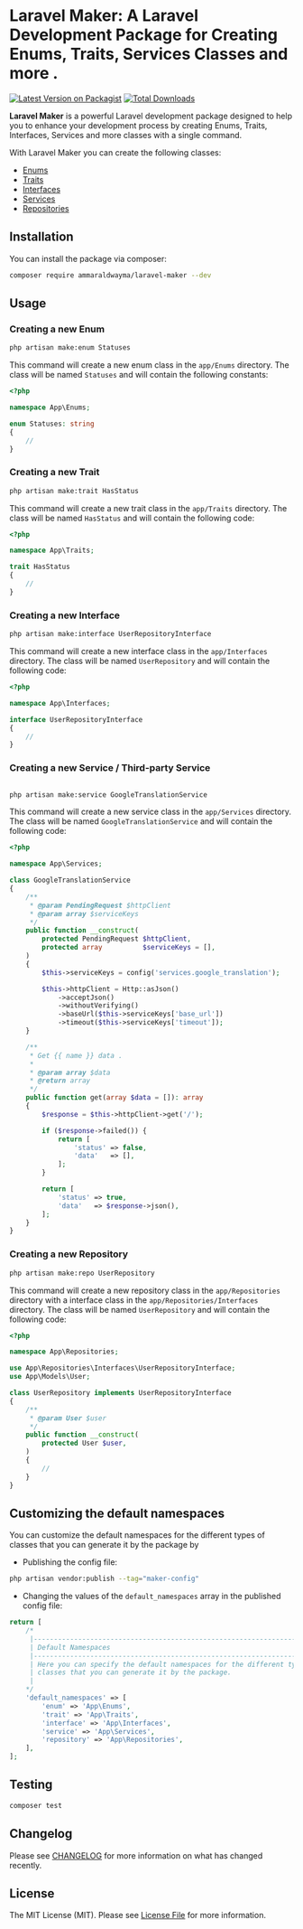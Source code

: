 # Laravel Maker: A Laravel Development Package for Creating Enums, Traits, Services Classes and more .

[![Latest Version on Packagist](https://img.shields.io/packagist/v/ammarnassar/laravel-maker.svg?style=flat-square)](https://packagist.org/packages/ammarnassar/laravel-maker)
[![Total Downloads](https://img.shields.io/packagist/dt/ammarnassar/laravel-maker.svg?style=flat-square)](https://packagist.org/packages/ammarnassar/laravel-maker)

**Laravel Maker** is a powerful Laravel development package designed to help you to enhance your development process by
creating Enums, Traits, Interfaces, Services and more classes with a single command.

With Laravel Maker you can create the following classes:

- [Enums](#creating-a-new-enum)
- [Traits](#creating-a-new-trait)
- [Interfaces](#creating-a-new-interface)
- [Services](#creating-a-new-service--third-party-service)
- [Repositories](#creating-a-new-repository)

## Installation

You can install the package via composer:

```bash
composer require ammaraldwayma/laravel-maker --dev
```

## Usage

### Creating a new Enum

```bash
php artisan make:enum Statuses
```

This command will create a new enum class in the `app/Enums` directory. The class will be named `Statuses` and will
contain the following constants:

```php
<?php

namespace App\Enums;

enum Statuses: string
{
    //
}
```

[//]: # (You can also specify the values of the constants by passing them as arguments to the command:)

[//]: # ()

[//]: # (```bash)

[//]: # (php artisan make:enum Statuses PENDING APPROVED REJECTED)

[//]: # (```)

[//]: # ()

[//]: # (This will create the following enum class:)

[//]: # ()

[//]: # (```php)

[//]: # (<?php)

[//]: # ()

[//]: # (enum Statuses: string)

[//]: # ({)

[//]: # (    case PENDING = 'PENDING';)

[//]: # (    case APPROVED = 'APPROVED';)

[//]: # (    case REJECTED = 'REJECTED';)

[//]: # (})

[//]: # (```)

### Creating a new Trait

```bash
php artisan make:trait HasStatus
```

This command will create a new trait class in the `app/Traits` directory. The class will be named `HasStatus` and will
contain the following code:

```php
<?php

namespace App\Traits;

trait HasStatus
{
    //
}
```

### Creating a new Interface

```bash
php artisan make:interface UserRepositoryInterface
```

This command will create a new interface class in the `app/Interfaces` directory. The class will be
named `UserRepository` and will contain the following code:

```php
<?php

namespace App\Interfaces;

interface UserRepositoryInterface
{
    //
}
```

### Creating a new Service / Third-party Service

```bash

php artisan make:service GoogleTranslationService
```

This command will create a new service class in the `app/Services` directory. The class will be
named `GoogleTranslationService` and will contain the following code:

```php
<?php

namespace App\Services;

class GoogleTranslationService
{
    /**
     * @param PendingRequest $httpClient
     * @param array $serviceKeys
     */
    public function __construct(
        protected PendingRequest $httpClient,
        protected array          $serviceKeys = [],
    )
    {
        $this->serviceKeys = config('services.google_translation');

        $this->httpClient = Http::asJson()
            ->acceptJson()
            ->withoutVerifying()
            ->baseUrl($this->serviceKeys['base_url'])
            ->timeout($this->serviceKeys['timeout']);
    }

    /**
     * Get {{ name }} data .
     *
     * @param array $data
     * @return array
     */
    public function get(array $data = []): array
    {
        $response = $this->httpClient->get('/');

        if ($response->failed()) {
            return [
                'status' => false,
                'data'   => [],
            ];
        }

        return [
            'status' => true,
            'data'   => $response->json(),
        ];
    }
}
```

### Creating a new Repository

```bash
php artisan make:repo UserRepository
```

This command will create a new repository class in the `app/Repositories` directory with a interface class in the
`app/Repositories/Interfaces` directory. The class will be named `UserRepository` and will contain the following code:

```php
<?php

namespace App\Repositories;

use App\Repositories\Interfaces\UserRepositoryInterface;
use App\Models\User;

class UserRepository implements UserRepositoryInterface
{
    /**
     * @param User $user
     */
    public function __construct(
        protected User $user,
    )
    {
        //
    }
}
```

## Customizing the default namespaces

You can customize the default namespaces for the different types of classes that you can generate it by the package by

- Publishing the config file:

```bash
php artisan vendor:publish --tag="maker-config"
```

- Changing the values of the `default_namespaces` array in the published config file:

```php
return [
    /*
     |--------------------------------------------------------------------------
     | Default Namespaces
     |--------------------------------------------------------------------------
     | Here you can specify the default namespaces for the different types of
     | classes that you can generate it by the package.
     |
    */
    'default_namespaces' => [
        'enum' => 'App\Enums',
        'trait' => 'App\Traits',
        'interface' => 'App\Interfaces',
        'service' => 'App\Services',
        'repository' => 'App\Repositories',
    ],
];
```

## Testing

```bash
composer test
```

## Changelog

Please see [CHANGELOG](CHANGELOG.md) for more information on what has changed recently.

## License

The MIT License (MIT). Please see [License File](LICENSE.md) for more information.
